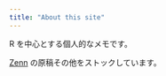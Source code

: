 ```yaml
---
title: "About this site"
---
```






R を中心とする個人的なメモです。

[Zenn](https://zenn.dev/mokztk) の原稿その他をストックしています。
